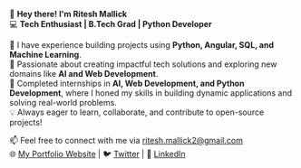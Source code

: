 👋 **Hey there! I'm Ritesh Mallick**  
💻 **Tech Enthusiast | B.Tech Grad | Python Developer**  

🔧 I have experience building projects using **Python, Angular, SQL, and Machine Learning**.  
🚀 Passionate about creating impactful tech solutions and exploring new domains like **AI and Web Development**.  
🌟 Completed internships in **AI, Web Development, and Python Development**, where I honed my skills in building dynamic applications and solving real-world problems.  
💡 Always eager to learn, collaborate, and contribute to open-source projects!  

📫 Feel free to connect with me via [ritesh.mallick2@gmail.com](mailto:ritesh.mallick2@gmail.com)  
🌐 [My Portfolio Website](#) | 🐦 [Twitter](https://x.com/RiteshMallick1?t=yutYpjNuSqGWDq-8Zu5ECg&s=09) | 🔗 [LinkedIn](https://www.linkedin.com/in/riteshmallick10)

<!---
Ritesh-Mallick/Ritesh-Mallick is a ✨ special ✨ repository because its `README.md` (this file) appears on your GitHub profile.
You can click the Preview link to take a look at your changes.
--->
